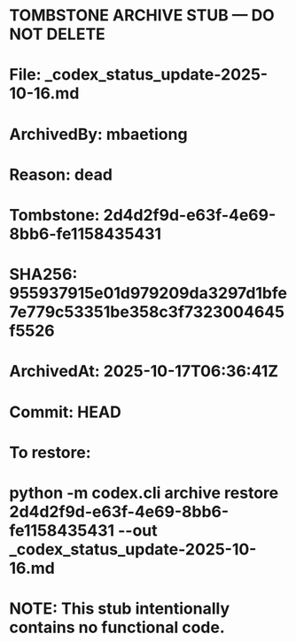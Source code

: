 # TOMBSTONE ARCHIVE STUB — DO NOT DELETE
# File: _codex_status_update-2025-10-16.md
# ArchivedBy: mbaetiong
# Reason: dead
# Tombstone: 2d4d2f9d-e63f-4e69-8bb6-fe1158435431
# SHA256: 955937915e01d979209da3297d1bfe7e779c53351be358c3f7323004645f5526
# ArchivedAt: 2025-10-17T06:36:41Z
# Commit: HEAD
#
# To restore:
#   python -m codex.cli archive restore 2d4d2f9d-e63f-4e69-8bb6-fe1158435431 --out _codex_status_update-2025-10-16.md
#
# NOTE: This stub intentionally contains no functional code.
